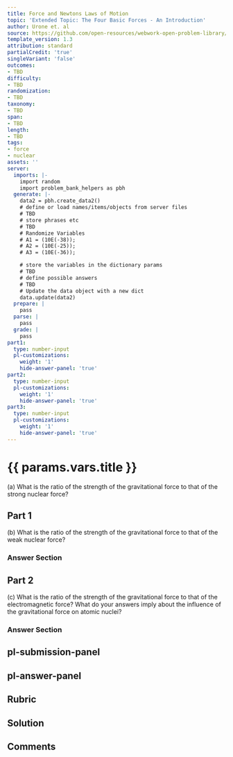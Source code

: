 ```yaml
---
title: Force and Newtons Laws of Motion
topic: 'Extended Topic: The Four Basic Forces - An Introduction'
author: Urone et. al
source: https://github.com/open-resources/webwork-open-problem-library/tree/master/Contrib/BrockPhysics/College_Physics_Urone/4.Dynamics_Force_and_Newtons_Laws_of_Motion/Extended_Topic_The_Four_Basic_Forces_An_Introduction/NU_U17-04-08-002.pg
template_version: 1.3
attribution: standard
partialCredit: 'true'
singleVariant: 'false'
outcomes:
- TBD
difficulty:
- TBD
randomization:
- TBD
taxonomy:
- TBD
span:
- TBD
length:
- TBD
tags:
- force
- nuclear
assets: ''
server:
  imports: |-
    import random
    import problem_bank_helpers as pbh
  generate: |-
    data2 = pbh.create_data2()
    # define or load names/items/objects from server files
    # TBD
    # store phrases etc
    # TBD
    # Randomize Variables
    # A1 = (10E(-38));
    # A2 = (10E(-25));
    # A3 = (10E(-36));

    # store the variables in the dictionary params
    # TBD
    # define possible answers
    # TBD
    # Update the data object with a new dict
    data.update(data2)
  prepare: |
    pass
  parse: |
    pass
  grade: |
    pass
part1:
  type: number-input
  pl-customizations:
    weight: '1'
    hide-answer-panel: 'true'
part2:
  type: number-input
  pl-customizations:
    weight: '1'
    hide-answer-panel: 'true'
part3:
  type: number-input
  pl-customizations:
    weight: '1'
    hide-answer-panel: 'true'
---
```


# {{ params.vars.title }} 


(a) What is the ratio of the strength of the gravitational force to that of the strong nuclear force?

## Part 1 
(b) What is the ratio of the strength of the gravitational force to that of the weak nuclear force? 


 ### Answer Section

## Part 2 
(c) What is the ratio of the strength of the gravitational force to that of the electromagnetic force? What do your answers imply about the influence of the gravitational force on atomic nuclei? 


 ### Answer Section


## pl-submission-panel 


## pl-answer-panel 


## Rubric 


## Solution 


## Comments 


